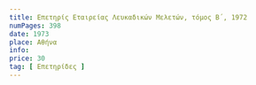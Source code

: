 ```yaml
---
title: Επετηρίς Εταιρείας Λευκαδικών Μελετών, τόμος Β΄, 1972
numPages: 398
date: 1973
place: Αθήνα
info: 
price: 30
tag: [ Επετηρίδες ]
---
```


